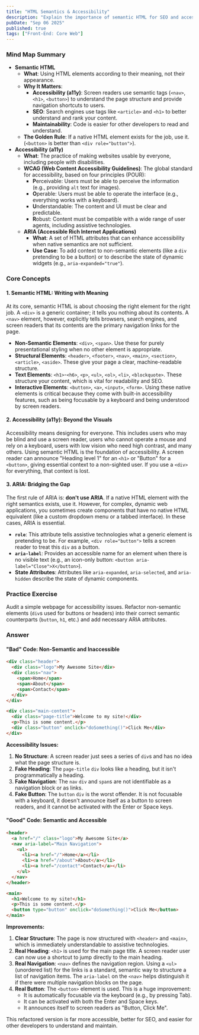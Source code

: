 ```yaml
---
title: "HTML Semantics & Accessibility"
description: "Explain the importance of semantic HTML for SEO and accessibility (WCAG). Differentiate between div/span and semantic tags like article, nav, etc."
pubDate: "Sep 06 2025"
published: true
tags: ["Front-End: Core Web"]
---
```


### Mind Map Summary

- **Semantic HTML**
  - **What**: Using HTML elements according to their meaning, not their appearance.
  - **Why It Matters**:
    - **Accessibility (a11y)**: Screen readers use semantic tags (`<nav>`, `<h1>`, `<button>`) to understand the page structure and provide navigation shortcuts to users.
    - **SEO**: Search engines use tags like `<article>` and `<h1>` to better understand and rank your content.
    - **Maintainability**: Code is easier for other developers to read and understand.
  - **The Golden Rule**: If a native HTML element exists for the job, use it. (`<button>` is better than `<div role="button">`).
- **Accessibility (a11y)**
  - **What**: The practice of making websites usable by everyone, including people with disabilities.
  - **WCAG (Web Content Accessibility Guidelines)**: The global standard for accessibility, based on four principles (POUR):
    - **P**erceivable: Users must be able to perceive the information (e.g., providing `alt` text for images).
    - **O**perable: Users must be able to operate the interface (e.g., everything works with a keyboard).
    - **U**nderstandable: The content and UI must be clear and predictable.
    - **R**obust: Content must be compatible with a wide range of user agents, including assistive technologies.
  - **ARIA (Accessible Rich Internet Applications)**
    - **What**: A set of HTML attributes that can enhance accessibility when native semantics are not sufficient.
    - **Use Case**: To add context to non-semantic elements (like a `div` pretending to be a button) or to describe the state of dynamic widgets (e.g., `aria-expanded="true"`).

### Core Concepts

#### 1. Semantic HTML: Writing with Meaning
At its core, semantic HTML is about choosing the right element for the right job. A `<div>` is a generic container; it tells you nothing about its contents. A `<nav>` element, however, explicitly tells browsers, search engines, and screen readers that its contents are the primary navigation links for the page.

- **Non-Semantic Elements**: `<div>`, `<span>`. Use these for purely presentational styling when no other element is appropriate.
- **Structural Elements**: `<header>`, `<footer>`, `<nav>`, `<main>`, `<section>`, `<article>`, `<aside>`. These give your page a clear, machine-readable structure.
- **Text Elements**: `<h1>`-`<h6>`, `<p>`, `<ul>`, `<ol>`, `<li>`, `<blockquote>`. These structure your content, which is vital for readability and SEO.
- **Interactive Elements**: `<button>`, `<a>`, `<input>`, `<form>`. Using these native elements is critical because they come with built-in accessibility features, such as being focusable by a keyboard and being understood by screen readers.

#### 2. Accessibility (a11y): Beyond the Visuals
Accessibility means designing for everyone. This includes users who may be blind and use a screen reader, users who cannot operate a mouse and rely on a keyboard, users with low vision who need high contrast, and many others. Using semantic HTML is the foundation of accessibility. A screen reader can announce "Heading level 1" for an `<h1>` or "Button" for a `<button>`, giving essential context to a non-sighted user. If you use a `<div>` for everything, that context is lost.

#### 3. ARIA: Bridging the Gap
The first rule of ARIA is: **don't use ARIA**. If a native HTML element with the right semantics exists, use it. However, for complex, dynamic web applications, you sometimes create components that have no native HTML equivalent (like a custom dropdown menu or a tabbed interface). In these cases, ARIA is essential.

- **`role`**: This attribute tells assistive technologies what a generic element is pretending to be. For example, `<div role="button">` tells a screen reader to treat this `div` as a button.
- **`aria-label`**: Provides an accessible name for an element when there is no visible text (e.g., an icon-only button: `<button aria-label="Close">X</button>`).
- **State Attributes**: Attributes like `aria-expanded`, `aria-selected`, and `aria-hidden` describe the state of dynamic components.

### Practice Exercise

Audit a simple webpage for accessibility issues. Refactor non-semantic elements (`div`s used for buttons or headers) into their correct semantic counterparts (`button`, `h1`, etc.) and add necessary ARIA attributes.

### Answer

#### "Bad" Code: Non-Semantic and Inaccessible

```html
<div class="header">
  <div class="logo">My Awesome Site</div>
  <div class="nav">
    <span>Home</span>
    <span>About</span>
    <span>Contact</span>
  </div>
</div>

<div class="main-content">
  <div class="page-title">Welcome to my site!</div>
  <p>This is some content.</p>
  <div class="button" onclick="doSomething()">Click Me</div>
</div>
```

**Accessibility Issues:**
1.  **No Structure**: A screen reader just sees a series of `div`s and has no idea what the page structure is.
2.  **Fake Heading**: The `page-title` `div` looks like a heading, but it isn't programmatically a heading.
3.  **Fake Navigation**: The `nav` `div` and `span`s are not identifiable as a navigation block or as links.
4.  **Fake Button**: The `button` `div` is the worst offender. It is not focusable with a keyboard, it doesn't announce itself as a button to screen readers, and it cannot be activated with the Enter or Space keys.

#### "Good" Code: Semantic and Accessible

```html
<header>
  <a href="/" class="logo">My Awesome Site</a>
  <nav aria-label="Main Navigation">
    <ul>
      <li><a href="/">Home</a></li>
      <li><a href="/about">About</a></li>
      <li><a href="/contact">Contact</a></li>
    </ul>
  </nav>
</header>

<main>
  <h1>Welcome to my site!</h1>
  <p>This is some content.</p>
  <button type="button" onclick="doSomething()">Click Me</button>
</main>
```

**Improvements:**
1.  **Clear Structure**: The page is now structured with `<header>` and `<main>`, which is immediately understandable to assistive technologies.
2.  **Real Heading**: `<h1>` is used for the main page title. A screen reader user can now use a shortcut to jump directly to the main heading.
3.  **Real Navigation**: `<nav>` defines the navigation region. Using a `<ul>` (unordered list) for the links is a standard, semantic way to structure a list of navigation items. The `aria-label` on the `<nav>` helps distinguish it if there were multiple navigation blocks on the page.
4.  **Real Button**: The `<button>` element is used. This is a huge improvement:
    -   It is automatically focusable via the keyboard (e.g., by pressing Tab).
    -   It can be activated with both the Enter and Space keys.
    -   It announces itself to screen readers as "Button, Click Me".

This refactored version is far more accessible, better for SEO, and easier for other developers to understand and maintain.